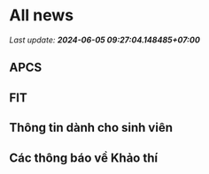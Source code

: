 # All news
_Last update: **2024-06-05 09:27:04.148485+07:00**_
## APCS
## FIT

## Thông tin dành cho sinh viên

## Các thông báo về Khảo thí

